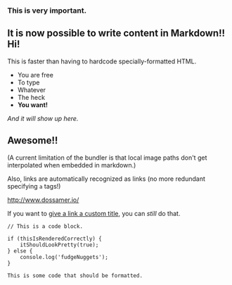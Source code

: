 ### This is very important.

## It is now possible to write content in Markdown!! Hi!

This is faster than having to hardcode specially-formatted HTML.

- You are free
- To type
- Whatever 
- The heck
- __You want!__

*And it will show up here.*

## Awesome!!

(A current limitation of the bundler is that local image paths don't get interpolated when embedded in markdown.)


Also, links are automatically recognized as links (no more redundant specifying `a` tags!)

http://www.dossamer.io/

If you want to [give a link a custom title](https://www.google.com/), you can *still* do that. 

```
// This is a code block.

if (thisIsRenderedCorrectly) {
    itShouldLookPretty(true);
} else {
    console.log('fudgeNuggets');
}
```

`This is some code that should be formatted.`
